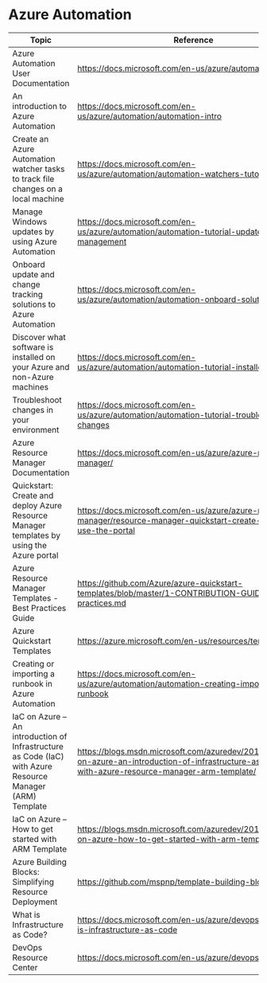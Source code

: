 # Azure Automation

| Topic | Reference |
| --- | --- |
|Azure Automation User Documentation|https://docs.microsoft.com/en-us/azure/automation/|
|An introduction to Azure Automation|https://docs.microsoft.com/en-us/azure/automation/automation-intro|
|Create an Azure Automation watcher tasks to track file changes on a local machine|https://docs.microsoft.com/en-us/azure/automation/automation-watchers-tutorial|
|Manage Windows updates by using Azure Automation|https://docs.microsoft.com/en-us/azure/automation/automation-tutorial-update-management|
|Onboard update and change tracking solutions to Azure Automation|https://docs.microsoft.com/en-us/azure/automation/automation-onboard-solutions|
|Discover what software is installed on your Azure and non-Azure machines|https://docs.microsoft.com/en-us/azure/automation/automation-tutorial-installed-software|
|Troubleshoot changes in your environment|https://docs.microsoft.com/en-us/azure/automation/automation-tutorial-troubleshoot-changes|
|Azure Resource Manager Documentation|https://docs.microsoft.com/en-us/azure/azure-resource-manager/|
|Quickstart: Create and deploy Azure Resource Manager templates by using the Azure portal|https://docs.microsoft.com/en-us/azure/azure-resource-manager/resource-manager-quickstart-create-templates-use-the-portal|
|Azure Resource Manager Templates - Best Practices Guide|https://github.com/Azure/azure-quickstart-templates/blob/master/1-CONTRIBUTION-GUIDE/best-practices.md|
|Azure Quickstart Templates|https://azure.microsoft.com/en-us/resources/templates/|
|Creating or importing a runbook in Azure Automation|https://docs.microsoft.com/en-us/azure/automation/automation-creating-importing-runbook|
|IaC on Azure – An introduction of Infrastructure as Code (IaC) with Azure Resource Manager (ARM) Template|https://blogs.msdn.microsoft.com/azuredev/2017/02/11/iac-on-azure-an-introduction-of-infrastructure-as-code-iac-with-azure-resource-manager-arm-template/|
|IaC on Azure – How to get started with ARM Template|https://blogs.msdn.microsoft.com/azuredev/2017/05/06/iac-on-azure-how-to-get-started-with-arm-template/|
|Azure Building Blocks: Simplifying Resource Deployment|https://github.com/mspnp/template-building-blocks/wiki|
|What is Infrastructure as Code?|https://docs.microsoft.com/en-us/azure/devops/learn/what-is-infrastructure-as-code|
|DevOps Resource Center|https://docs.microsoft.com/en-us/azure/devops/learn/|
